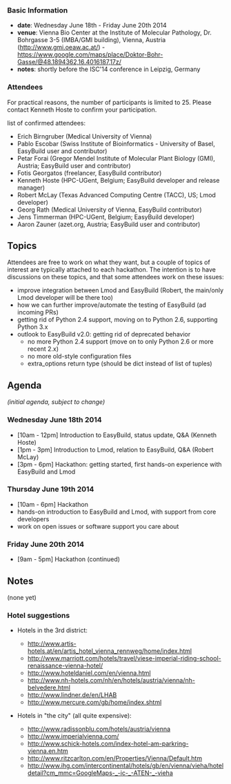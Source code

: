 ### Basic Information

* **date**: Wednesday June 18th - Friday June 20th 2014
* **venue**: Vienna Bio Center at the Institute of Molecular Pathology, Dr. Bohrgasse 3-5 (IMBA/GMI building), Vienna, Austria (<a href="http://www.gmi.oeaw.ac.at/">http://www.gmi.oeaw.ac.at/</a>) - https://www.google.com/maps/place/Doktor-Bohr-Gasse/@48.1894362,16.4016187,17z/
* **notes**: shortly before the ISC'14 conference in Leipzig, Germany

### Attendees

For practical reasons, the number of participants is limited to 25.
Please contact Kenneth Hoste to confirm your participation.

list of confirmed attendees:

* Erich Birngruber (Medical University of Vienna)
* Pablo Escobar (Swiss Institute of Bioinformatics - University of Basel, EasyBuild user and contributor)
* Petar Forai (Gregor Mendel Institute of Molecular Plant Biology (GMI), Austria; EasyBuild user and contributor)
* Fotis Georgatos (freelancer, EasyBuild contributor)
* Kenneth Hoste (HPC-UGent, Belgium; EasyBuild developer and release manager)
* Robert McLay (Texas Advanced Computing Centre (TACC), US; Lmod developer)
* Georg Rath (Medical University of Vienna, EasyBuild contributor)
* Jens Timmerman (HPC-UGent, Belgium; EasyBuild developer)
* Aaron Zauner (azet.org, Austria; EasyBuild user and contributor)

## Topics

Attendees are free to work on what they want, but a couple of topics of interest are typically attached to each hackathon. The intention is to have discussions on these topics, and that some attendees work on these issues:

* improve integration between Lmod and EasyBuild (Robert, the main/only Lmod developer will be there too)
* how we can further improve/automate the testing of EasyBuild (ad incoming PRs)
* getting rid of Python 2.4 support, moving on to Python 2.6, supporting Python 3.x
* outlook to EasyBuild v2.0: getting rid of deprecated behavior
  * no more Python 2.4 support (move on to only Python 2.6 or more recent 2.x)
  * no more old-style configuration files
  * extra_options return type (should be dict instead of list of tuples) 

## Agenda

_(initial agenda, subject to change)_

### Wednesday June 18th 2014
 * [10am - 12pm] Introduction to EasyBuild, status update, Q&A (Kenneth Hoste)
 * [1pm - 3pm] Introduction to Lmod, relation to EasyBuild, Q&A (Robert McLay)
 * [3pm - 6pm] Hackathon: getting started, first hands-on experience with EasyBuild and Lmod

### Thursday June 19th 2014
 * [10am - 6pm] Hackathon
  * hands-on introduction to EasyBuild and Lmod, with support from core developers
  * work on open issues or software support you care about

### Friday June 20th 2014
 * [9am - 5pm] Hackathon (continued)


## Notes

(none yet)


### Hotel suggestions

* Hotels in the 3rd district:
  * http://www.artis-hotels.at/en/artis_hotel_vienna_rennweg/home/index.html
  * http://www.marriott.com/hotels/travel/viese-imperial-riding-school-renaissance-vienna-hotel/
  * http://www.hoteldaniel.com/en/vienna.html
  * http://www.nh-hotels.com/nh/en/hotels/austria/vienna/nh-belvedere.html
  * http://www.lindner.de/en/LHAB
  * http://www.mercure.com/gb/home/index.shtml

* Hotels in "the city" (all quite expensive):
  * http://www.radissonblu.com/hotels/austria/vienna
  * http://www.imperialvienna.com/
  * http://www.schick-hotels.com/index-hotel-am-parkring-vienna.en.htm
  * http://www.ritzcarlton.com/en/Properties/Vienna/Default.htm
  * http://www.ihg.com/intercontinental/hotels/gb/en/vienna/vieha/hoteldetail?cm_mmc=GoogleMaps-_-ic-_-ATEN-_-vieha
